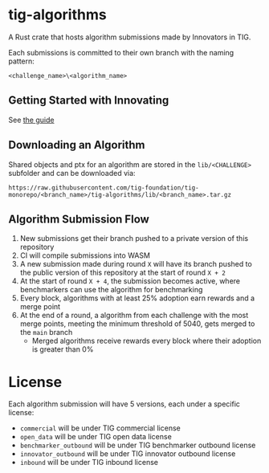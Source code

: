# tig-algorithms

A Rust crate that hosts algorithm submissions made by Innovators in TIG.

Each submissions is committed to their own branch with the naming pattern:

`<challenge_name>\<algorithm_name>` 

## Getting Started with Innovating

See [the guide](../docs/guides/innovating.md)

## Downloading an Algorithm

Shared objects and ptx for an algorithm are stored in the `lib/<CHALLENGE>` subfolder and can be downloaded via:

`https://raw.githubusercontent.com/tig-foundation/tig-monorepo/<branch_name>/tig-algorithms/lib/<branch_name>.tar.gz`

## Algorithm Submission Flow

1. New submissions get their branch pushed to a private version of this repository
2. CI will compile submissions into WASM
3. A new submission made during round `X` will have its branch pushed to the public version of this repository at the start of round `X + 2`
4. At the start of round `X + 4`, the submission becomes active, where benchmarkers can use the algorithm for benchmarking
5. Every block, algorithms with at least 25% adoption earn rewards and a merge point
6. At the end of a round, a algorithm from each challenge with the most merge points, meeting the minimum threshold of 5040, gets merged to the `main` branch
    * Merged algorithms receive rewards every block where their adoption is greater than 0%

# License

Each algorithm submission will have 5 versions, each under a specific license:

* `commercial` will be under TIG commercial license
* `open_data` will be under TIG open data license
* `benchmarker_outbound` will be under TIG benchmarker outbound license
* `innovator_outbound` will be under TIG innovator outbound license
* `inbound` will be under TIG inbound license